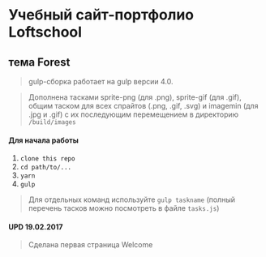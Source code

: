 # Учебный сайт-портфолио Loftschool
## тема Forest

> gulp-сборка работает на gulp версии 4.0. 

> Дополнена тасками sprite-png (для .png), sprite-gif (для .gif), общим таском для всех спрайтов (.png, .gif, .svg) и imagemin (для .jpg и .gif) с их последующим перемещением в директорию ```/build/images```

#### Для начала работы

1. ```clone this repo```
2. ```cd path/to/...```
3. ```yarn```
4. ```gulp```

> Для отдельных команд используйте ```gulp taskname``` (полный перечень тасков можно посмотреть в файле ```tasks.js```)

#### UPD 19.02.2017

> Сделана первая страница Welcome